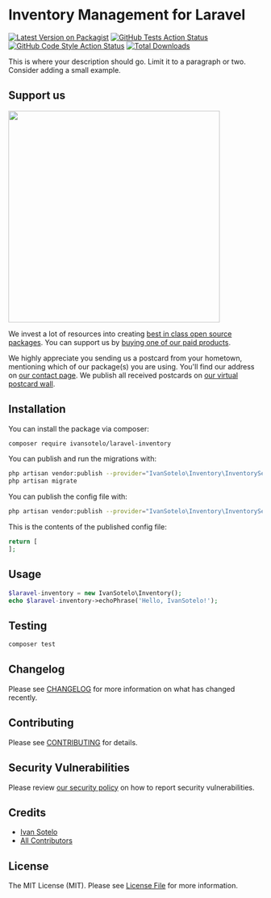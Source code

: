 # Inventory Management for Laravel

[![Latest Version on Packagist](https://img.shields.io/packagist/v/ivansotelo/laravel-inventory.svg?style=flat-square)](https://packagist.org/packages/ivansotelo/laravel-inventory)
[![GitHub Tests Action Status](https://img.shields.io/github/workflow/status/ivansotelo/laravel-inventory/run-tests?label=tests)](https://github.com/ivansotelo/laravel-inventory/actions?query=workflow%3ATests+branch%3Amaster)
[![GitHub Code Style Action Status](https://img.shields.io/github/workflow/status/ivansotelo/laravel-inventory/Check%20&%20fix%20styling?label=code%20style)](https://github.com/ivansotelo/laravel-inventory/actions?query=workflow%3A"Check+%26+fix+styling"+branch%3Amaster)
[![Total Downloads](https://img.shields.io/packagist/dt/ivansotelo/laravel-inventory.svg?style=flat-square)](https://packagist.org/packages/ivansotelo/laravel-inventory)


This is where your description should go. Limit it to a paragraph or two. Consider adding a small example.

## Support us

[<img src="https://github-ads.s3.eu-central-1.amazonaws.com/package-laravel-inventory-laravel.jpg?t=1" width="419px" />](https://spatie.be/github-ad-click/package-laravel-inventory-laravel)

We invest a lot of resources into creating [best in class open source packages](https://spatie.be/open-source). You can support us by [buying one of our paid products](https://spatie.be/open-source/support-us).

We highly appreciate you sending us a postcard from your hometown, mentioning which of our package(s) you are using. You'll find our address on [our contact page](https://spatie.be/about-us). We publish all received postcards on [our virtual postcard wall](https://spatie.be/open-source/postcards).

## Installation

You can install the package via composer:

```bash
composer require ivansotelo/laravel-inventory
```

You can publish and run the migrations with:

```bash
php artisan vendor:publish --provider="IvanSotelo\Inventory\InventoryServiceProvider" --tag="laravel-inventory-migrations"
php artisan migrate
```

You can publish the config file with:
```bash
php artisan vendor:publish --provider="IvanSotelo\Inventory\InventoryServiceProvider" --tag="laravel-inventory-config"
```

This is the contents of the published config file:

```php
return [
];
```

## Usage

```php
$laravel-inventory = new IvanSotelo\Inventory();
echo $laravel-inventory->echoPhrase('Hello, IvanSotelo!');
```

## Testing

```bash
composer test
```

## Changelog

Please see [CHANGELOG](CHANGELOG.md) for more information on what has changed recently.

## Contributing

Please see [CONTRIBUTING](.github/CONTRIBUTING.md) for details.

## Security Vulnerabilities

Please review [our security policy](../../security/policy) on how to report security vulnerabilities.

## Credits

- [Ivan Sotelo](https://github.com/IvanSotelo)
- [All Contributors](../../contributors)

## License

The MIT License (MIT). Please see [License File](LICENSE.md) for more information.
